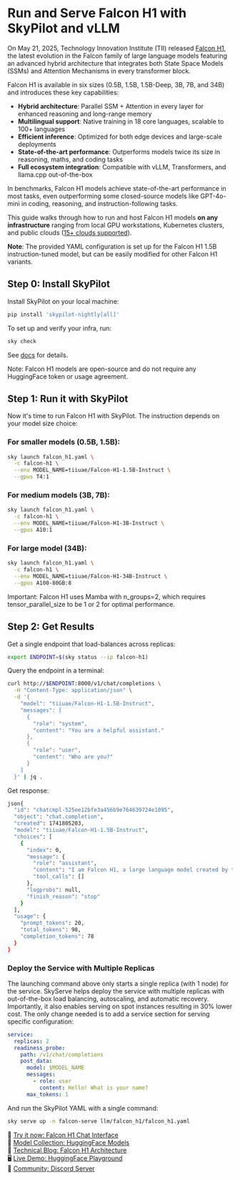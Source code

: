# Run and Serve Falcon H1 with SkyPilot and vLLM


On May 21, 2025, Technology Innovation Institute (TII) released [Falcon H1](https://falcon-lm.github.io/blog/falcon-h1/), the latest evolution in the Falcon family of large language models featuring an advanced hybrid architecture that integrates both State Space Models (SSMs) and Attention Mechanisms in every transformer block.

Falcon H1 is available in six sizes (0.5B, 1.5B, 1.5B-Deep, 3B, 7B, and 34B) and introduces these key capabilities:
- **Hybrid architecture**: Parallel SSM + Attention in every layer for enhanced reasoning and long-range memory
- **Multilingual support**: Native training in 18 core languages, scalable to 100+ languages
- **Efficient inference**: Optimized for both edge devices and large-scale deployments
- **State-of-the-art performance**: Outperforms models twice its size in reasoning, maths, and coding tasks
- **Full ecosystem integration**: Compatible with vLLM, Transformers, and llama.cpp out-of-the-box

In benchmarks, Falcon H1 models achieve state-of-the-art performance in most tasks, even outperforming some closed-source models like GPT-4o-mini in coding, reasoning, and instruction-following tasks.

This guide walks through how to run and host Falcon H1 models **on any infrastructure** ranging from local GPU workstations, Kubernetes clusters, and public clouds ([15+ clouds supported](https://docs.skypilot.co/en/latest/getting-started/installation.html)).


**Note**: The provided YAML configuration is set up for the Falcon H1 1.5B instruction-tuned model, but can be easily modified for other Falcon H1 variants.

## Step 0: Install SkyPilot

Install SkyPilot on your local machine:

```bash
pip install 'skypilot-nightly[all]'
```
To set up and verify your infra, run:
```bash
sky check
```
See [docs](https://docs.skypilot.co/en/latest/getting-started/installation.html) for details.

Note: Falcon H1 models are open-source and do not require any HuggingFace token or usage agreement.
## Step 1: Run it with SkyPilot
Now it's time to run Falcon H1 with SkyPilot. The instruction depends on your model size choice:

### For smaller models (0.5B, 1.5B):
```bash
sky launch falcon_h1.yaml \
  -c falcon-h1 \
  --env MODEL_NAME=tiiuae/Falcon-H1-1.5B-Instruct \
  --gpus T4:1
```
### For medium models (3B, 7B):
```bash
sky launch falcon_h1.yaml \
  -c falcon-h1 \
  --env MODEL_NAME=tiiuae/Falcon-H1-3B-Instruct \
  --gpus A10:1
```

### For large model (34B):
```bash
sky launch falcon_h1.yaml \
  -c falcon-h1 \
  --env MODEL_NAME=tiiuae/Falcon-H1-34B-Instruct \
  --gpus A100-80GB:8
```

Important: Falcon H1 uses Mamba with n_groups=2, which requires tensor_parallel_size to be 1 or 2 for optimal performance.

## Step 2: Get Results
Get a single endpoint that load-balances across replicas:
```bash
export ENDPOINT=$(sky status --ip falcon-h1)
```

Query the endpoint in a terminal:
```bash
curl http://$ENDPOINT:8000/v1/chat/completions \
  -H "Content-Type: application/json" \
  -d '{
    "model": "tiiuae/Falcon-H1-1.5B-Instruct",
    "messages": [
      {
        "role": "system",
        "content": "You are a helpful assistant."
      },
      {
        "role": "user",
        "content": "Who are you?"
      }
    ]
  }' | jq .
  ```

Get response:
```bash
json{
  "id": "chatcmpl-525ee12bfe3a456b9e764639724e1095",
  "object": "chat.completion",
  "created": 1741805203,
  "model": "tiiuae/Falcon-H1-1.5B-Instruct",
  "choices": [
    {
      "index": 0,
      "message": {
        "role": "assistant",
        "content": "I am Falcon H1, a large language model created by the Technology Innovation Institute (TII) in Abu Dhabi. I'm built with a hybrid architecture that combines State Space Models and Attention mechanisms, allowing me to excel at reasoning, coding, and multilingual tasks. I'm designed to be helpful, harmless, and honest in my interactions. How can I assist you today?",
        "tool_calls": []
      },
      "logprobs": null,
      "finish_reason": "stop"
    }
  ],
  "usage": {
    "prompt_tokens": 20,
    "total_tokens": 98,
    "completion_tokens": 78
  }
}
```

### Deploy the Service with Multiple Replicas
The launching command above only starts a single replica (with 1 node) for the service. SkyServe helps deploy the service with multiple replicas with out-of-the-box load balancing, autoscaling, and automatic recovery.
Importantly, it also enables serving on spot instances resulting in 30% lower cost.
The only change needed is to add a service section for serving specific configuration:
```yaml
service:
  replicas: 2
  readiness_probe:
    path: /v1/chat/completions
    post_data:
      model: $MODEL_NAME
      messages:
        - role: user
          content: Hello! What is your name?
      max_tokens: 1
```

And run the SkyPilot YAML with a single command:
```bash
sky serve up -n falcon-serve llm/falcon_h1/falcon_h1.yaml
```


💬 [Try it now: Falcon H1 Chat Interface](https://chat.falconllm.tii.ae/)<br>
🤗 [Model Collection: HuggingFace Models](https://huggingface.co/collections/tiiuae/falcon-h1-6819f2795bc406da60fab8df)<br>
📰 [Technical Blog: Falcon H1 Architecture](https://falcon-lm.github.io/blog/falcon-h1/)<br>
🖥️ [Live Demo: HuggingFace Playground](https://huggingface.co/spaces/tiiuae/Falcon-H1-playground)<br>
💬 [Community: Discord Server](https://discord.gg/trwMYP9PYm)
